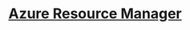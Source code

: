 # [Azure Resource Manager](https://docs.microsoft.com/azure/azure-resource-manager/management/overview)
